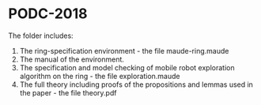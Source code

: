 # PODC-2018
The folder includes:
1. The ring-specification environment - the file maude-ring.maude
2. The manual of the environment.
3. The specification and model checking of mobile robot exploration algorithm on the ring - the file exploration.maude
4. The  full theory including proofs of the propositions and lemmas used in the paper - the file theory.pdf
